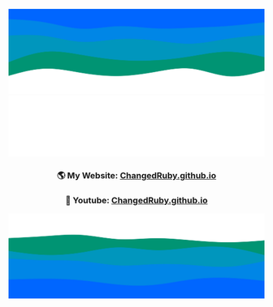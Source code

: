 <!--
## Hello, I am Gustavo 👋
**ChangedRuby/ChangedRuby** is a ✨ _special_ ✨ repository because its `README.md` (this file) appears on your GitHub profile.

Here are some ideas to get you started:

- 🔭 I’m currently working on ...
- 🌱 I’m currently learning ...
- 👯 I’m looking to collaborate on ...
- 🤔 I’m looking for help with ...
- 💬 Ask me about ...
- 📫 How to reach me: ...
- 😄 Pronouns: ...
- ⚡ Fun fact: ...
-->

![Image_top](/waves_top.svg)
![Description](/description.svg)

<h3 align="center" style="text-decoration: none;">🌎 My Website: <a href="https://changedruby.github.io">ChangedRuby.github.io</a></h3>
<h3 align="center">🎥 Youtube: <a href="https://changedruby.github.io">ChangedRuby.github.io</a></h3>

![Image_bottom](/waves_bottom.svg)

